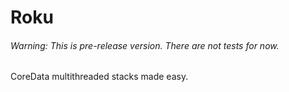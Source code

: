 # Roku
###### Warning: This is pre-release version. There are not tests for now.

CoreData multithreaded stacks made easy.
